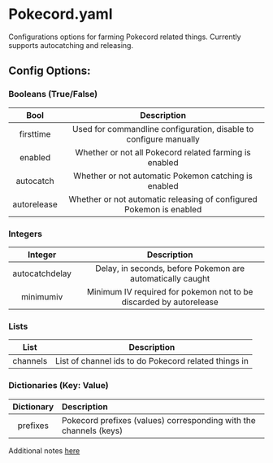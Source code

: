 # Pokecord.yaml

Configurations options for farming Pokecord related things. Currently supports autocatching and releasing.

## Config Options:

### Booleans (True/False)

| Bool        | Description                                                         |
|:-----------:|:-------------------------------------------------------------------:|
| firsttime   | Used for commandline configuration, disable to configure manually   |
| enabled     | Whether or not all Pokecord related farming is enabled              |
| autocatch   | Whether or not automatic Pokemon catching is enabled                |
| autorelease | Whether or not automatic releasing of configured Pokemon is enabled |

### Integers

| Integer          | Description                                                                  |
|:----------------:|:----------------------------------------------------------------------------:|
| autocatchdelay   | Delay, in seconds, before Pokemon are automatically caught                   |
| minimumiv        | Minimum IV required for pokemon not to be discarded by autorelease           |
### Lists

| List     | Description                                          |
|:--------:|:----------------------------------------------------:|
| channels | List of channel ids to do Pokecord related things in |

### Dictionaries (Key: Value)

| Dictionary | Description                                                       |
|:----------:|:------------------------------------------------------------------|
| prefixes   | Pokecord prefixes (values) corresponding with the channels (keys) |

Additional notes [here](Additional.md)
